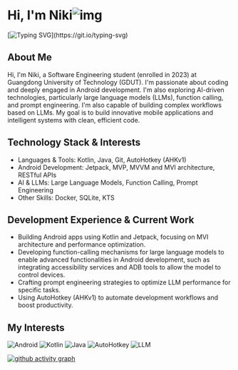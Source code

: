 # Hi, I'm Niki![img](https://media.giphy.com/media/hvRJCLFzcasrR4ia7z/giphy.gif)

[![Typing SVG](https://readme-typing-svg.demolab.com/?font=Exo+2&size=22&pause=1000&width=435&lines=Welcome+to+my+GitHub+profile!)](https://git.io/typing-svg)

## About Me

Hi, I'm Niki, a Software Engineering student (enrolled in 2023) at Guangdong University of Technology (GDUT). I'm passionate about coding and deeply engaged in Android development. I'm also exploring AI-driven technologies, particularly large language models (LLMs), function calling, and prompt engineering. I'm also capable of building complex workflows based on LLMs. My goal is to build innovative mobile applications and intelligent systems with clean, efficient code.

## Technology Stack & Interests

- Languages & Tools: Kotlin, Java, Git, AutoHotkey (AHKv1)
- Android Development: Jetpack, MVP, MVVM and MVI architecture, RESTful APIs
- AI & LLMs: Large Language Models, Function Calling, Prompt Engineering
- Other Skills: Docker, SQLite, KTS

## Development Experience & Current Work

- Building Android apps using Kotlin and Jetpack, focusing on MVI architecture and performance optimization.
- Developing function-calling mechanisms for large language models to enable advanced functionalities in Android development, such as integrating accessibility services and ADB tools to allow the model to control devices.
- Crafting prompt engineering strategies to optimize LLM performance for specific tasks.
- Using AutoHotkey (AHKv1) to automate development workflows and boost productivity.

## My Interests

![Android](https://img.shields.io/badge/Android-3DDC84?style=for-the-badge&logo=android&logoColor=white)
![Kotlin](https://img.shields.io/badge/Kotlin-7F52FF?style=for-the-badge&logo=kotlin&logoColor=white)
![Java](https://img.shields.io/badge/java-%23ED8B00.svg?style=for-the-badge&logo=openjdk&logoColor=white)
![AutoHotkey](https://img.shields.io/badge/AutoHotkey%20v1-334455?style=for-the-badge&logo=autohotkey&logoColor=white)
![LLM](https://img.shields.io/badge/LLM-007ACC?style=for-the-badge&logo=ai&logoColor=white)

[![github activity graph](https://github-readme-activity-graph.vercel.app/graph?username=denclint86&bg_color=ffffff&color=9e4c98&line=9992f7&point=1e6794&area=true&hide_border=true)](https://github.com/ashutosh00710/github-readme-activity-graph)

